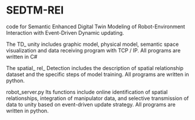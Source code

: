 # SEDTM-REI
code for Semantic Enhanced Digital Twin Modeling of Robot-Environment Interaction with Event-Driven Dynamic updating.            	


The TD_ unity includes graphic model, physical model, semantic space visualization and data receiving program with TCP / IP. All programs are written in C#



The spatial_ rel_ Detection includes the description of spatial relationship dataset and the specific steps of model training. All programs are written in python.




robot_server.py  Its functions include online identification of spatial relationships, integration of manipulator data, and selective transmission of data to unity based on event-driven update strategy. All programs are written in python.
